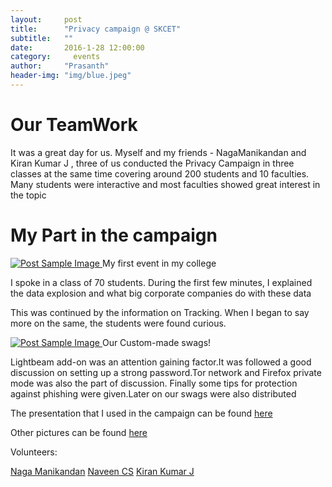 ```yaml
---
layout:     post
title:      "Privacy campaign @ SKCET"
subtitle:   ""
date:       2016-1-28 12:00:00
category:	  events
author:     "Prasanth"
header-img: "img/blue.jpeg"
---
```

<h1><b>Our TeamWork</b></h1>
<p>It was a great day for us. Myself and my friends - NagaManikandan and Kiran Kumar J , three of us conducted the Privacy Campaign in three classes at the same time covering around 200 students and 10 faculties. Many students were interactive and most faculties showed great interest in the topic</p>
<h1><b>My Part in the campaign</b></h1>
<a href="#">
    <img src="{{ site.baseurl }}/img/priv1.jpg" alt="Post Sample Image">
</a>
<span class="caption text-muted">My first event in my college</span>
<p>I spoke in a class of 70 students. During the first few minutes, I explained the data explosion and what big corporate companies do with these data</p>

<p>This was continued by the information on Tracking. When I began to say more on the same, the students were found curious.</p>

<a href="#">
    <img src="{{ site.baseurl }}/img/swags.jpg" alt="Post Sample Image">
</a>
<span class="caption text-muted">Our Custom-made swags! </span>

<p>Lightbeam add-on was an attention gaining factor.It was followed a good discussion on setting up a strong password.Tor network and Firefox private mode was also the part of discussion. Finally some tips for protection against phishing were given.Later on our swags were also distributed</p>

<p>The presentation that I used in the campaign can be found
<a href ="http://www.slideshare.net/prasanthrethz/online-privacy-and-security">here</a></p>

<p>Other pictures can be found <a href = "https://www.flickr.com/photos/138059213@N05/">here</a></P>

<p>Volunteers:</p>
<a href ="https://www.facebook.com/nagamanikandan.rv">Naga Manikandan</a>
<a href = "https://www.facebook.com/csnaveen">Naveen CS</a>
<a href = "https://www.facebook.com/profile.php?id=100008125869839&fref=ts">Kiran Kumar J</a>

